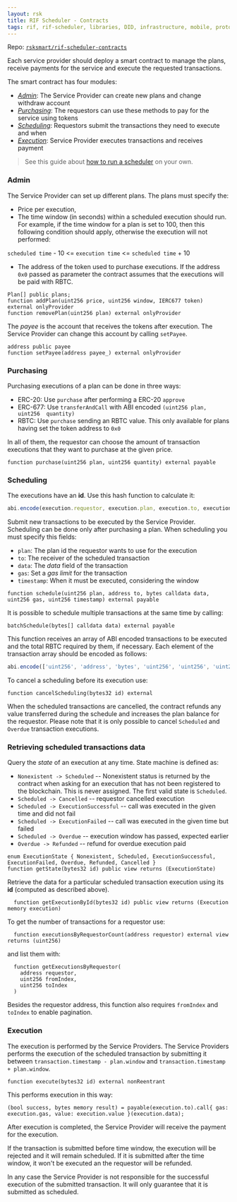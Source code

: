 ```yaml
---
layout: rsk
title: RIF Scheduler - Contracts
tags: rif, rif-scheduler, libraries, DID, infrastructure, mobile, protocols, mvp, design, rbtc, defi, decentralized, quick-start, guides, tutorial, networks, dapps, tools, rsk, ethereum, smart-contracts, install, get-started, how-to, mainnet, testnet, contracts, wallets, web3, crypto
---
```


Repo: [`rsksmart/rif-scheduler-contracts`](https://github.com/rsksmart/rif-scheduler-contracts)

Each service provider should deploy a smart contract to manage the plans,
receive payments for the service and execute the requested transactions.

The smart contract has four modules:

- [_Admin_](#admin): The Service Provider can create new plans and change withdraw account
- [_Purchasing_](#purchasing): The requestors can use these methods to pay for the service using tokens
- [_Scheduling_](#scheduling): Requestors submit the transactions they need to execute and when
- [_Execution_](#execution): Service Provider executes transactions and receives payment

> See this guide about [how to run a scheduler](../run) on your own.

### Admin

The Service Provider can set up different plans.
The plans must specify the:
- Price per execution,
- The time window (in seconds) within a scheduled execution should run.
For example, if the time window for a plan is set to 100, then this following condition should apply, otherwise the execution will not performed:

 `scheduled time` - 10 <= `execution time` <=  `scheduled time` + 10
- The address of the token used to purchase executions. If the address `0x0` passed as parameter the contract assumes that the executions will be paid with RBTC.

```solidity
Plan[] public plans;
function addPlan(uint256 price, uint256 window, IERC677 token) external onlyProvider
function removePlan(uint256 plan) external onlyProvider
```

The _payee_ is the account that receives the tokens after execution.
The Service Provider can change this account by calling `setPayee`.

```solidity
address public payee
function setPayee(address payee_) external onlyProvider
```

### Purchasing

Purchasing executions of a plan can be done in three ways:

- ERC-20: Use `purchase` after performing a ERC-20 `approve`
- ERC-677: Use `transferAndCall` with ABI encoded `(uint256 plan, uint256  quantity)`
- RBTC: Use `purchase` sending an RBTC value. This only available for plans having set the token address to `0x0`

In all of them, the requestor can choose the amount of transaction executions
that they want to purchase at the given price.

```solidity
function purchase(uint256 plan, uint256 quantity) external payable
```

### Scheduling
The executions have an **id**. Use this hash function to calculate it:

```js
abi.encode(execution.requestor, execution.plan, execution.to, execution.data, execution.gas, execution.timestamp, execution.value)
```

Submit new transactions to be executed by the Service Provider.
Scheduling can be done only after purchasing a plan.
When scheduling you must specify this fields:

- `plan`: The plan id the requestor wants to use for the execution
- `to`: The receiver of the scheduled transaction
- `data`: The _data_ field of the transaction
- `gas`: Set a _gas limit_ for the transaction
- `timestamp`: When it must be executed, considering the window

```solidity
function schedule(uint256 plan, address to, bytes calldata data, uint256 gas, uint256 timestamp) external payable
```

It is possible to schedule multiple transactions at the same time by calling:

```solidity 
batchSchedule(bytes[] calldata data) external payable
```

This function receives an array of ABI encoded transactions to be executed and the total RBTC required by them, if necessary.
Each element of the transaction array should be encoded as follows:

```js
abi.encode(['uint256', 'address', 'bytes', 'uint256', 'uint256', 'uint256'], [execution.plan, execution.to, execution.data, execution.gas, execution.timestamp, execution.value])
```

To cancel a scheduling before its execution use:

```solidity
function cancelScheduling(bytes32 id) external
```
When the scheduled transactions are cancelled, the contract refunds any value transferred during the schedule and increases the plan balance for the requestor.
Please note that it is only possible to cancel `Scheduled` and `Overdue` transaction executions.

### Retrieving scheduled transactions data

Query the _state_ of an execution at any time. State machine is defined as:

- `Nonexistent -> Scheduled` -- Nonexistent status is returned by the contract when asking for an execution that has not been registered to the blockchain. This is never assigned. The first valid state is `Scheduled`. 
- `Scheduled -> Cancelled` -- requestor cancelled execution
- `Scheduled -> ExecutionSuccessful` -- call was executed in the given time and did not fail
- `Scheduled -> ExecutionFailed` -- call was executed in the given time but failed
- `Scheduled -> Overdue` -- execution window has passed, expected earlier
- `Overdue -> Refunded` -- refund for overdue execution paid

```solidity
enum ExecutionState { Nonexistent, Scheduled, ExecutionSuccessful, ExecutionFailed, Overdue, Refunded, Cancelled }
function getState(bytes32 id) public view returns (ExecutionState)
```

Retrieve the data for a particular scheduled transaction execution using its **id** (computed as described above).

```solidity
  function getExecutionById(bytes32 id) public view returns (Execution memory execution)
```

To get the number of transactions for a requestor use:

```solidity
  function executionsByRequestorCount(address requestor) external view returns (uint256)
```
 and list them with:
```solidity
  function getExecutionsByRequestor(
    address requestor,
    uint256 fromIndex,
    uint256 toIndex
  )
  ```
 Besides the requestor address, this function also requires `fromIndex` and `toIndex` to enable pagination.
 


### Execution

The execution is performed by the Service Providers.
The Service Providers performs the execution of the scheduled transaction by submitting it between `transaction.timestamp - plan.window` and `transaction.timestamp + plan.window`.

```solidity
function execute(bytes32 id) external nonReentrant
```

This performs execution in this way:

```solidity
(bool success, bytes memory result) = payable(execution.to).call{ gas: execution.gas, value: execution.value }(execution.data);
```

After execution is completed, the Service Provider will receive
the payment for the execution.

If the transaction is submitted before time window, the execution will be rejected and it will remain scheduled.
If it is submitted after the time window, it won't be executed an the requestor will be refunded.

In any case the Service Provider is not responsible for the successful execution of the submitted transaction. It will only guarantee that it is submitted as scheduled.

